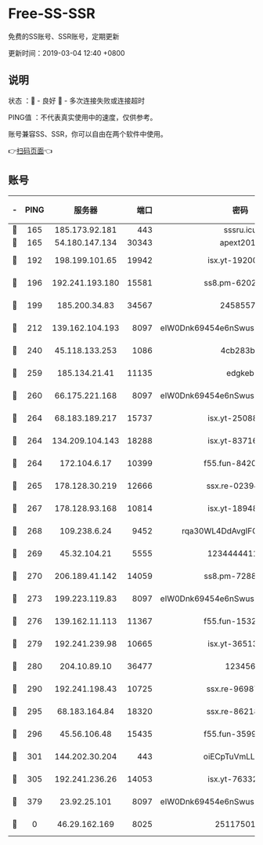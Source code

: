 # Free-SS-SSR

免费的SS账号、SSR账号，定期更新

更新时间：2019-03-04 12:40 +0800

## 说明

状态     ：🙂 - 良好 🙁 - 多次连接失败或连接超时

PING值   ：不代表真实使用中的速度，仅供参考。

账号兼容SS、SSR，你可以自由在两个软件中使用。

👉[扫码页面](https://liesauer.github.io/free-ss-ssr.github.io/)👈

## 账号

|-|PING|服务器|端口|密码|加密方式|区域|
|:----:|:----:|:-----:|-----:|:----:|:----:|:----:|
|🙂|165|185.173.92.181|443|sssru.icu|rc4-md5|RU|
|🙂|165|54.180.147.134|30343|apext2019|chacha20|KR|
|🙂|192|198.199.101.65|19942|isx.yt-19200685|aes-256-cfb|US|
|🙂|196|192.241.193.180|15581|ss8.pm-62020197|aes-256-cfb|US|
|🙂|199|185.200.34.83|34567|24585575|aes-256-cfb|US|
|🙂|212|139.162.104.193|8097|eIW0Dnk69454e6nSwuspv9DmS201tQ0D|aes-256-cfb|JP|
|🙂|240|45.118.133.253|1086|4cb283b8|aes-256-cfb|SG|
|🙂|259|185.134.21.41|11135|edgkeb|aes-256-cfb|GB|
|🙂|260|66.175.221.168|8097|eIW0Dnk69454e6nSwuspv9DmS201tQ0D|aes-256-cfb|US|
|🙂|264|68.183.189.217|15737|isx.yt-25088836|aes-256-cfb|SG|
|🙂|264|134.209.104.143|18288|isx.yt-83716463|aes-256-cfb|SG|
|🙂|264|172.104.6.17|10399|f55.fun-84200112|aes-256-cfb|US|
|🙂|265|178.128.30.219|12666|ssx.re-02394063|aes-256-cfb|SG|
|🙂|267|178.128.93.168|10814|isx.yt-18948442|aes-256-cfb|SG|
|🙂|268|109.238.6.24|9452|rqa30WL4DdAvgIFG6Fs3znzTa|aes-256-cfb|FR|
|🙂|269|45.32.104.21|5555|1234444411111|aes-256-cfb|SG|
|🙂|270|206.189.41.142|14059|ss8.pm-72883299|aes-256-cfb|SG|
|🙂|273|199.223.119.83|8097|eIW0Dnk69454e6nSwuspv9DmS201tQ0D|aes-256-cfb|US|
|🙂|276|139.162.11.113|11367|f55.fun-15323985|aes-256-cfb|SG|
|🙂|279|192.241.239.98|10665|isx.yt-36513640|aes-256-cfb|US|
|🙂|280|204.10.89.10|36477|123456|aes-256-cfb|US|
|🙂|290|192.241.198.43|10725|ssx.re-96987709|aes-256-cfb|US|
|🙂|295|68.183.164.84|18320|ssx.re-86218823|aes-256-cfb|US|
|🙂|296|45.56.106.48|15435|f55.fun-35993296|aes-256-cfb|US|
|🙂|301|144.202.30.204|443|oiECpTuVmLLxk4Ts|aes-256-cfb|US|
|🙂|305|192.241.236.26|14053|isx.yt-76332311|aes-256-cfb|US|
|🙂|379|23.92.25.101|8097|eIW0Dnk69454e6nSwuspv9DmS201tQ0D|aes-256-cfb|US|
|🙁|0|46.29.162.169|8025|2511750146|aes-256-cfb|RU|
